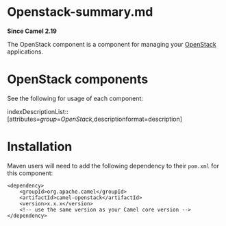 # Openstack-summary.md

**Since Camel 2.19**

The OpenStack component is a component for managing your
[OpenStack](https://www.openstack.org//) applications.

# OpenStack components

See the following for usage of each component:

indexDescriptionList::\[attributes=*group=OpenStack*,descriptionformat=description\]

# Installation

Maven users will need to add the following dependency to their `pom.xml`
for this component:

    <dependency>
        <groupId>org.apache.camel</groupId>
        <artifactId>camel-openstack</artifactId>
        <version>x.x.x</version>
        <!-- use the same version as your Camel core version -->
    </dependency>

